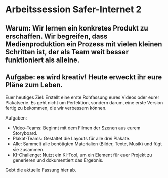 # Arbeitssession Safer-Internet 2

## Warum: Wir lernen ein konkretes Produkt zu erschaffen. Wir begreifen, dass Medienproduktion ein Prozess mit vielen kleinen Schritten ist, der als Team weit besser funktioniert als alleine.

## Aufgabe: es wird kreativ! Heute erweckt ihr eure Pläne zum Leben.

Euer heutiges Ziel:
Erstellt eine erste Rohfassung eures Videos oder eurer Plakatserie. Es geht nicht um Perfektion, sondern darum, eine erste Version fertig zu bekommen, die wir verbessern können.

Aufgaben:
- Video-Teams: Beginnt mit dem Filmen der Szenen aus eurem Storyboard.
- Plakat-Teams: Gestaltet die Layouts für alle drei Plakate.
- Alle: Sammelt alle benötigten Materialien (Bilder, Texte, Musik) und fügt sie zusammen.
- KI-Challenge: Nutzt ein KI-Tool, um ein Element für euer Projekt zu generieren und dokumentiert das Ergebnis.

Gebt die aktuelle Fassung hier ab.

